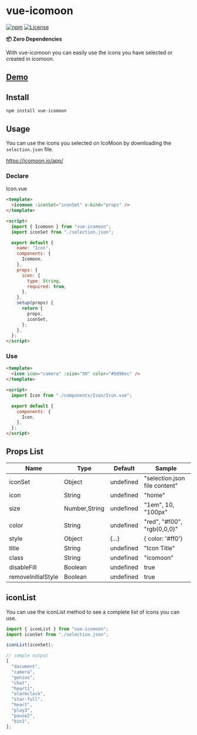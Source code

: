 # vue-icomoon

[![npm](https://img.shields.io/npm/v/vue-icomoon?color=%234fc921)](https://www.npmjs.com/package/vue-icomoon)
[![License](https://img.shields.io/badge/License-MIT-green.svg?color=%234fc921)](https://opensource.org/licenses/MIT)

**📦 Zero Dependencies**

With vue-icomoon you can easily use the icons you have selected or created in icomoon.

## [Demo](https://codesandbox.io/s/vue-icomoon-demo-nqb0z)

## Install

```
npm install vue-icomoon
```

## Usage

You can use the icons you selected on IcoMoon by downloading the `selection.json` file.

https://icomoon.io/app/

### Declare

Icon.vue

```html
<template>
  <icomoon :iconSet="iconSet" v-bind="props" />
</template>

<script>
  import { Icomoon } from "vue-icomoon";
  import iconSet from "./selection.json";

  export default {
    name: "Icon",
    components: {
      Icomoon,
    },
    props: {
      icon: {
        type: String,
        required: true,
      },
    },
    setup(props) {
      return {
        props,
        iconSet,
      };
    },
  };
</script>
```

### Use

```html
<template>
  <icon icon="camera" :size="50" color="#5096ec" />
</template>

<script>
  import Icon from "./components/Icon/Icon.vue";

  export default {
    components: {
      Icon,
    },
  };
</script>
```

## Props List

| Name               | Type          | Default   | Sample                        |
| ------------------ | ------------- | --------- | ----------------------------- |
| iconSet            | Object        | undefined | "selection.json file content" |
| icon               | String        | undefined | "home"                        |
| size               | Number,String | undefined | "1em", 10, "100px"            |
| color              | String        | undefined | "red", "#f00", "rgb(0,0,0)"   |
| style              | Object        | {...}     | { color: '#ff0'}              |
| title              | String        | undefined | "Icon Title"                  |
| class              | String        | undefined | "icomoon"                     |
| disableFill        | Boolean       | undefined | true                          |
| removeInitialStyle | Boolean       | undefined | true                          |

## iconList

You can use the iconList method to see a complete list of icons you can use.

```js
import { iconList } from "vue-icomoon";
import iconSet from "./selection.json";

iconList(iconSet);

// sample output
[
  "document",
  "camera",
  "genius",
  "chat",
  "heart1",
  "alarmclock",
  "star-full",
  "heart",
  "play3",
  "pause2",
  "bin1",
];
```

